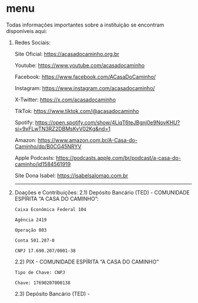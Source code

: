 # menu
Todas informações importantes sobre a instituição se encontram disponíveis aqui:

1. Redes Sociais:
   
   Site Oficial: https://acasadocaminho.org.br
   
   Youtube: https://www.youtube.com/acasadocaminho
   
   Facebook: https://www.facebook.com/ACasaDoCaminho/
   
   Instagram: https://www.instagram.com/acasadocaminho/
   
   X-Twitter: https://x.com/acasadocaminho
   
   TikTok: https://www.tiktok.com/@acasadocaminho
   
   Spotify: https://open.spotify.com/show/4LiqT6teJBgnj0e9NovKHU?si=9xFLwTN3RZ2DBMsKvV02Kg&nd=1
   
   Amazon: https://www.amazon.com.br/A-Casa-do-Caminho/dp/B0CG45NRYV
   
   Apple Podcasts: https://podcasts.apple.com/br/podcast/a-casa-do-caminho/id1584561919
   
   Site Dona Isabel: https://isabelsalomao.com.br

   ---------------------------------------------------------------------------------------------------

2. Doações e Contribuições:
   2.1) Depósito Bancário (TED) - COMUNIDADE ESPÍRITA “A CASA DO CAMINHO”:

       Caixa Econômica Federal 104

       Agência 2419

       Operação 003

       Conta 501.287-0

       CNPJ 17.690.207/0001-38



   2.2) PIX - COMUNIDADE ESPÍRITA “A CASA DO CAMINHO”

       Tipo de Chave: CNPJ

       Chave: 17690207000138



    2.3) Depósito Bancário (TED) - 
      
